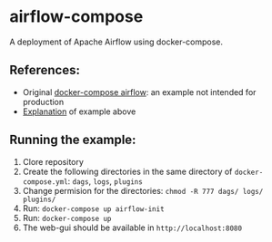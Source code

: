 # airflow-compose
A deployment of Apache Airflow using docker-compose.  

## References:
+ Original [docker-compose airflow](https://github.com/apache/airflow/blob/main/docs/apache-airflow/start/docker-compose.yaml): an example not intended for production
+ [Explanation](https://github.com/apache/airflow/blob/main/docs/apache-airflow/start/docker.rst) of example above

## Running the example:

1. Clore repository
2. Create the following directories in the same directory of `docker-compose.yml`: `dags`, `logs`, `plugins`
3. Change permision for the directories: `chmod -R 777 dags/ logs/ plugins/`
4. Run: `docker-compose up airflow-init`
5. Run: `docker-compose up`
6. The web-gui should be available in `http://localhost:8080`

